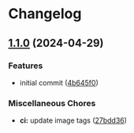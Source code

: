 # Changelog

## [1.1.0](https://github.com/muhlba91/postgresql-pgvecto-container/compare/v1.0.0...v1.1.0) (2024-04-29)


### Features

* initial commit ([4b645f0](https://github.com/muhlba91/postgresql-pgvecto-container/commit/4b645f087a06b5e5b8abd1747bf7f8b2f2b1e8df))


### Miscellaneous Chores

* **ci:** update image tags ([27bdd36](https://github.com/muhlba91/postgresql-pgvecto-container/commit/27bdd3683442006fb86ec13d3f8d9b36862d01c7))
